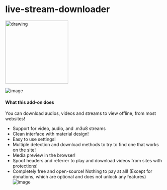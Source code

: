 # live-stream-downloader

<a href="https://addons.mozilla.org/addon/file-downloader-unleashed/"><img src="https://blog.mozilla.org/addons/files/2020/04/get-the-addon-fx-apr-2020.svg" alt="drawing" width="200"/></a>

![image](https://github.com/user-attachments/assets/e35041d2-b320-4019-8178-ff153243a322)

#### What this add-on does

You can download audios, videos and streams to view offline, from most websites!

- Support for video, audio, and .m3u8 streams
- Clean interface with material design!
- Easy to use settings!
- Multiple detection and download methods to try to find one that works on the site!
- Media preview in the browser!
- Spoof headers and referrer to play and download videos from sites with protections!
- Completely free and open-source! Nothing to pay at all! (Except for donations, which are optional and does not unlock any features)
![image](https://github.com/user-attachments/assets/78b73edd-9c40-4b62-9c24-203fd1311b8f)
